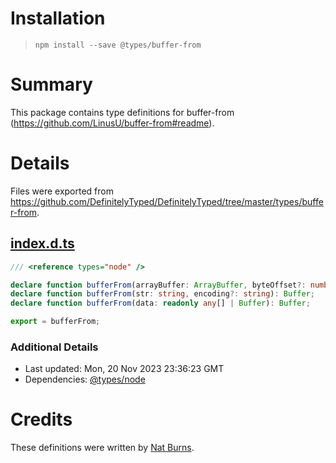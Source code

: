 # Installation
> `npm install --save @types/buffer-from`

# Summary
This package contains type definitions for buffer-from (https://github.com/LinusU/buffer-from#readme).

# Details
Files were exported from https://github.com/DefinitelyTyped/DefinitelyTyped/tree/master/types/buffer-from.
## [index.d.ts](https://github.com/DefinitelyTyped/DefinitelyTyped/tree/master/types/buffer-from/index.d.ts)
````ts
/// <reference types="node" />

declare function bufferFrom(arrayBuffer: ArrayBuffer, byteOffset?: number, length?: number): Buffer;
declare function bufferFrom(str: string, encoding?: string): Buffer;
declare function bufferFrom(data: readonly any[] | Buffer): Buffer;

export = bufferFrom;

````

### Additional Details
 * Last updated: Mon, 20 Nov 2023 23:36:23 GMT
 * Dependencies: [@types/node](https://npmjs.com/package/@types/node)

# Credits
These definitions were written by [Nat Burns](https://github.com/burnnat).
